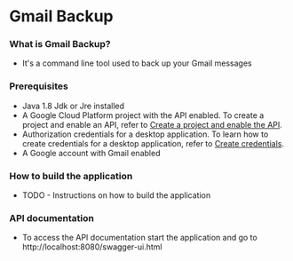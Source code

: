 # Gmail Backup

### What is Gmail Backup?
* It's a command line tool used to back up your Gmail messages


### Prerequisites
 * Java 1.8 Jdk or Jre installed
 * A Google Cloud Platform project with the API enabled. To create a project and enable an API, refer to [Create a project and enable the API](https://developers.google.com/workspace/guides/create-project).
 * Authorization credentials for a desktop application. To learn how to create credentials for a desktop application, refer to [Create credentials](https://developers.google.com/workspace/guides/create-credentials).
 * A Google account with Gmail enabled

### How to build the application
 - TODO - Instructions on how to build the application

### API documentation
 - To access the API documentation start the application and go to http://localhost:8080/swagger-ui.html

